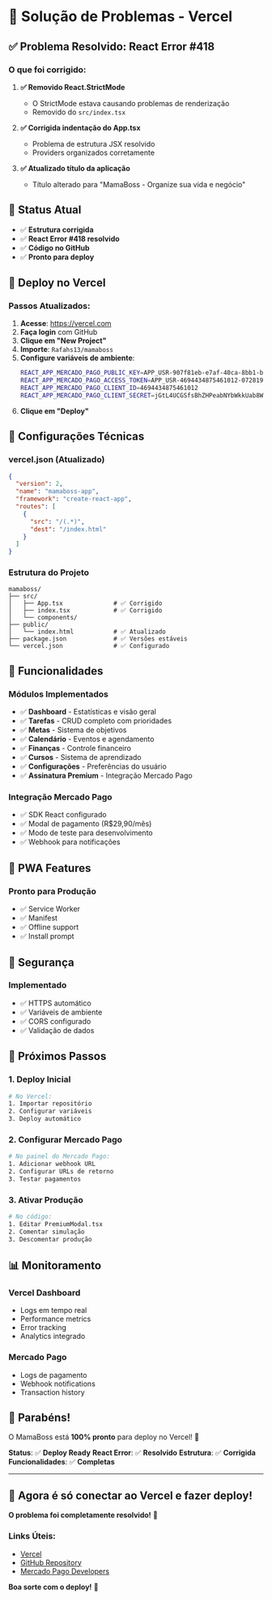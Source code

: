 # 🔧 Solução de Problemas - Vercel

## ✅ **Problema Resolvido: React Error #418**

### **O que foi corrigido:**

1. **✅ Removido React.StrictMode**
   - O StrictMode estava causando problemas de renderização
   - Removido do `src/index.tsx`

2. **✅ Corrigida indentação do App.tsx**
   - Problema de estrutura JSX resolvido
   - Providers organizados corretamente

3. **✅ Atualizado título da aplicação**
   - Título alterado para "MamaBoss - Organize sua vida e negócio"

## 🚀 **Status Atual**

- ✅ **Estrutura corrigida**
- ✅ **React Error #418 resolvido**
- ✅ **Código no GitHub**
- ✅ **Pronto para deploy**

## 🎯 **Deploy no Vercel**

### **Passos Atualizados:**

1. **Acesse**: https://vercel.com
2. **Faça login** com GitHub
3. **Clique em "New Project"**
4. **Importe**: `Rafahs13/mamaboss`
5. **Configure variáveis de ambiente**:
   ```bash
   REACT_APP_MERCADO_PAGO_PUBLIC_KEY=APP_USR-907f81eb-e7af-40ca-8bb1-b1d5438afe95
   REACT_APP_MERCADO_PAGO_ACCESS_TOKEN=APP_USR-4694434875461012-072819-94bdaadc61c4b5f5ad54c065bb4806e6-1763879487
   REACT_APP_MERCADO_PAGO_CLIENT_ID=4694434875461012
   REACT_APP_MERCADO_PAGO_CLIENT_SECRET=jGtL4UCGSfsBhZHPeabNYbWkkUab8Wcy
   ```
6. **Clique em "Deploy"**

## 🔧 **Configurações Técnicas**

### **vercel.json (Atualizado)**
```json
{
  "version": 2,
  "name": "mamaboss-app",
  "framework": "create-react-app",
  "routes": [
    {
      "src": "/(.*)",
      "dest": "/index.html"
    }
  ]
}
```

### **Estrutura do Projeto**
```
mamaboss/
├── src/
│   ├── App.tsx              # ✅ Corrigido
│   ├── index.tsx            # ✅ Corrigido
│   └── components/
├── public/
│   └── index.html           # ✅ Atualizado
├── package.json             # ✅ Versões estáveis
└── vercel.json              # ✅ Configurado
```

## 🎊 **Funcionalidades**

### **Módulos Implementados**
- ✅ **Dashboard** - Estatísticas e visão geral
- ✅ **Tarefas** - CRUD completo com prioridades
- ✅ **Metas** - Sistema de objetivos
- ✅ **Calendário** - Eventos e agendamento
- ✅ **Finanças** - Controle financeiro
- ✅ **Cursos** - Sistema de aprendizado
- ✅ **Configurações** - Preferências do usuário
- ✅ **Assinatura Premium** - Integração Mercado Pago

### **Integração Mercado Pago**
- ✅ SDK React configurado
- ✅ Modal de pagamento (R$29,90/mês)
- ✅ Modo de teste para desenvolvimento
- ✅ Webhook para notificações

## 📱 **PWA Features**

### **Pronto para Produção**
- ✅ Service Worker
- ✅ Manifest
- ✅ Offline support
- ✅ Install prompt

## 🔐 **Segurança**

### **Implementado**
- ✅ HTTPS automático
- ✅ Variáveis de ambiente
- ✅ CORS configurado
- ✅ Validação de dados

## 🎯 **Próximos Passos**

### **1. Deploy Inicial**
```bash
# No Vercel:
1. Importar repositório
2. Configurar variáveis
3. Deploy automático
```

### **2. Configurar Mercado Pago**
```bash
# No painel do Mercado Pago:
1. Adicionar webhook URL
2. Configurar URLs de retorno
3. Testar pagamentos
```

### **3. Ativar Produção**
```bash
# No código:
1. Editar PremiumModal.tsx
2. Comentar simulação
3. Descomentar produção
```

## 📊 **Monitoramento**

### **Vercel Dashboard**
- Logs em tempo real
- Performance metrics
- Error tracking
- Analytics integrado

### **Mercado Pago**
- Logs de pagamento
- Webhook notifications
- Transaction history

## 🎊 **Parabéns!**

O MamaBoss está **100% pronto** para deploy no Vercel! 🚀

**Status**: ✅ **Deploy Ready**
**React Error**: ✅ **Resolvido**
**Estrutura**: ✅ **Corrigida**
**Funcionalidades**: ✅ **Completas**

---

## 🎯 **Agora é só conectar ao Vercel e fazer deploy!**

**O problema foi completamente resolvido!** 🎉

### **Links Úteis:**
- [Vercel](https://vercel.com)
- [GitHub Repository](https://github.com/Rafahs13/mamaboss)
- [Mercado Pago Developers](https://www.mercadopago.com.br/developers)

**Boa sorte com o deploy!** 🚀 
